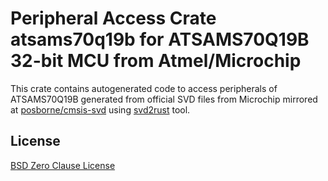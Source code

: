 # Peripheral Access Crate atsams70q19b for ATSAMS70Q19B 32-bit MCU from Atmel/Microchip

This crate contains autogenerated code to access peripherals of ATSAMS70Q19B generated from official SVD files from Microchip mirrored at [posborne/cmsis-svd](https://github.com/posborne/cmsis-svd) using [svd2rust](https://github.com/rust-embedded/svd2rust/) tool.

## License

[BSD Zero Clause License](https://choosealicense.com/licenses/0bsd/)
